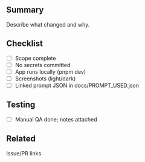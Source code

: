 ## Summary
Describe what changed and why.

## Checklist
- [ ] Scope complete
- [ ] No secrets committed
- [ ] App runs locally (pnpm dev)
- [ ] Screenshots (light/dark)
- [ ] Linked prompt JSON in docs/PROMPT_USED.json

## Testing
- [ ] Manual QA done; notes attached

## Related
Issue/PR links

